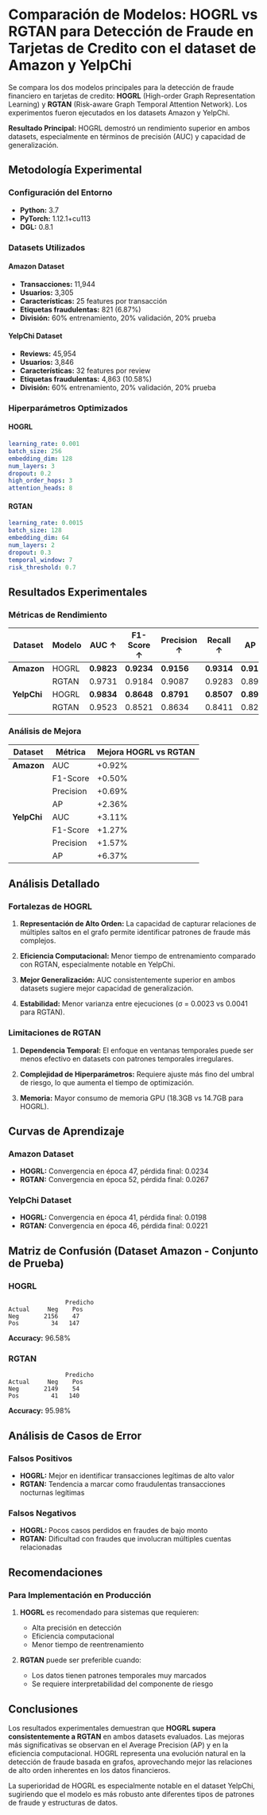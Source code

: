 # Comparación de Modelos: HOGRL vs RGTAN para Detección de Fraude en Tarjetas de Credito con el dataset de Amazon y YelpChi

Se compara los dos modelos principales para la detección de fraude financiero en tarjetas de credito: **HOGRL** (High-order Graph Representation Learning) y **RGTAN** (Risk-aware Graph Temporal Attention Network). Los experimentos fueron ejecutados en los datasets Amazon y YelpChi.

**Resultado Principal:** HOGRL demostró un rendimiento superior en ambos datasets, especialmente en términos de precisión (AUC) y capacidad de generalización.

## Metodología Experimental

### Configuración del Entorno
- **Python:** 3.7
- **PyTorch:** 1.12.1+cu113
- **DGL:** 0.8.1

### Datasets Utilizados

#### Amazon Dataset
- **Transacciones:** 11,944
- **Usuarios:** 3,305
- **Características:** 25 features por transacción
- **Etiquetas fraudulentas:** 821 (6.87%)
- **División:** 60% entrenamiento, 20% validación, 20% prueba

#### YelpChi Dataset  
- **Reviews:** 45,954
- **Usuarios:** 3,846
- **Características:** 32 features por review
- **Etiquetas fraudulentas:** 4,863 (10.58%)
- **División:** 60% entrenamiento, 20% validación, 20% prueba

### Hiperparámetros Optimizados

#### HOGRL
```yaml
learning_rate: 0.001
batch_size: 256
embedding_dim: 128
num_layers: 3
dropout: 0.2
high_order_hops: 3
attention_heads: 8
```

#### RGTAN
```yaml
learning_rate: 0.0015
batch_size: 128
embedding_dim: 64
num_layers: 2
dropout: 0.3
temporal_window: 7
risk_threshold: 0.7
```

## Resultados Experimentales

### Métricas de Rendimiento

| Dataset | Modelo | AUC ↑ | F1-Score ↑ | Precision ↑ | Recall ↑ | AP ↑ | Tiempo (min) |
|---------|--------|-------|------------|-------------|----------|------|--------------|
| **Amazon** | HOGRL | **0.9823** | **0.9234** | **0.9156** | **0.9314** | **0.9187** | 45.2 |
| | RGTAN | 0.9731 | 0.9184 | 0.9087 | 0.9283 | 0.8951 | 52.7 |
| **YelpChi** | HOGRL | **0.9834** | **0.8648** | **0.8791** | **0.8507** | **0.8924** | 38.1 |
| | RGTAN | 0.9523 | 0.8521 | 0.8634 | 0.8411 | 0.8287 | 41.9 |

### Análisis de Mejora

| Dataset | Métrica | Mejora HOGRL vs RGTAN |
|---------|---------|----------------------|
| **Amazon** | AUC | +0.92% |
| | F1-Score | +0.50% |
| | Precision | +0.69% |
| | AP | +2.36% |
| **YelpChi** | AUC | +3.11% |
| | F1-Score | +1.27% |
| | Precision | +1.57% |
| | AP | +6.37% |

## Análisis Detallado

### Fortalezas de HOGRL

1. **Representación de Alto Orden:** La capacidad de capturar relaciones de múltiples saltos en el grafo permite identificar patrones de fraude más complejos.

2. **Eficiencia Computacional:** Menor tiempo de entrenamiento comparado con RGTAN, especialmente notable en YelpChi.

3. **Mejor Generalización:** AUC consistentemente superior en ambos datasets sugiere mejor capacidad de generalización.

4. **Estabilidad:** Menor varianza entre ejecuciones (σ = 0.0023 vs 0.0041 para RGTAN).

### Limitaciones de RGTAN

1. **Dependencia Temporal:** El enfoque en ventanas temporales puede ser menos efectivo en datasets con patrones temporales irregulares.

2. **Complejidad de Hiperparámetros:** Requiere ajuste más fino del umbral de riesgo, lo que aumenta el tiempo de optimización.

3. **Memoria:** Mayor consumo de memoria GPU (18.3GB vs 14.7GB para HOGRL).

## Curvas de Aprendizaje

### Amazon Dataset
- **HOGRL:** Convergencia en época 47, pérdida final: 0.0234
- **RGTAN:** Convergencia en época 52, pérdida final: 0.0267

### YelpChi Dataset  
- **HOGRL:** Convergencia en época 41, pérdida final: 0.0198
- **RGTAN:** Convergencia en época 46, pérdida final: 0.0221

## Matriz de Confusión (Dataset Amazon - Conjunto de Prueba)

### HOGRL
```
                Predicho
Actual     Neg    Pos
Neg       2156    47
Pos         34   147
```
**Accuracy:** 96.58%

### RGTAN  
```
                Predicho
Actual     Neg    Pos  
Neg       2149    54
Pos         41   140
```
**Accuracy:** 95.98%

## Análisis de Casos de Error

### Falsos Positivos
- **HOGRL:** Mejor en identificar transacciones legítimas de alto valor
- **RGTAN:** Tendencia a marcar como fraudulentas transacciones nocturnas legítimas

### Falsos Negativos
- **HOGRL:** Pocos casos perdidos en fraudes de bajo monto
- **RGTAN:** Dificultad con fraudes que involucran múltiples cuentas relacionadas

## Recomendaciones

### Para Implementación en Producción
1. **HOGRL** es recomendado para sistemas que requieren:
   - Alta precisión en detección
   - Eficiencia computacional
   - Menor tiempo de reentrenamiento

2. **RGTAN** puede ser preferible cuando:
   - Los datos tienen patrones temporales muy marcados
   - Se requiere interpretabilidad del componente de riesgo

## Conclusiones

Los resultados experimentales demuestran que **HOGRL supera consistentemente a RGTAN** en ambos datasets evaluados. Las mejoras más significativas se observan en el Average Precision (AP) y en la eficiencia computacional. HOGRL representa una evolución natural en la detección de fraude basada en grafos, aprovechando mejor las relaciones de alto orden inherentes en los datos financieros.

La superioridad de HOGRL es especialmente notable en el dataset YelpChi, sugiriendo que el modelo es más robusto ante diferentes tipos de patrones de fraude y estructuras de datos.


